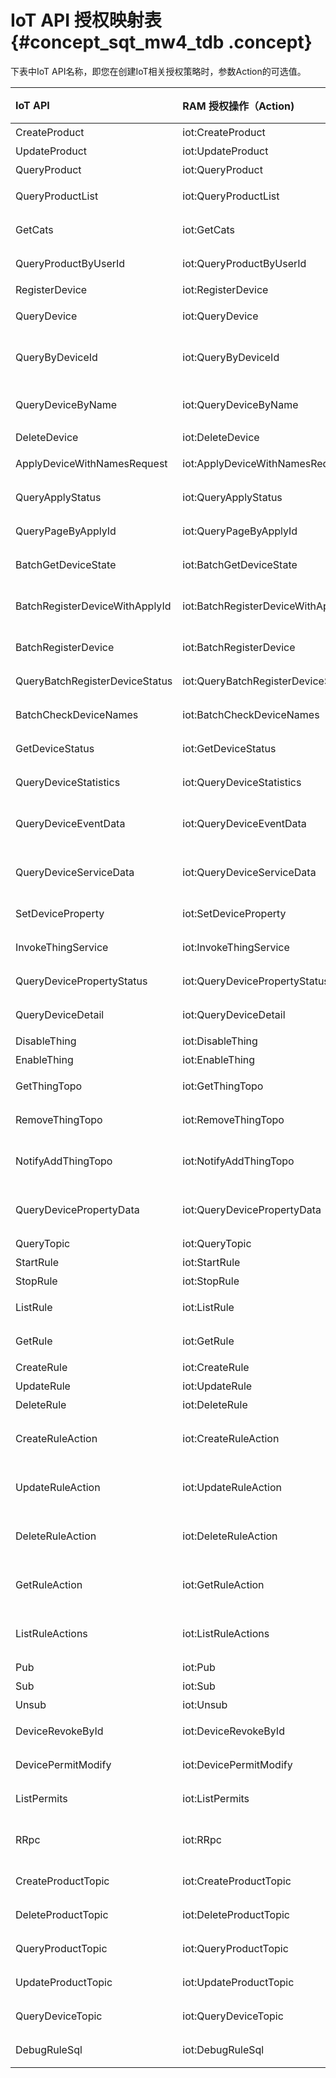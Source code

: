 # IoT API 授权映射表 {#concept_sqt_mw4_tdb .concept}

下表中IoT API名称，即您在创建IoT相关授权策略时，参数Action的可选值。

|IoT API|RAM 授权操作（Action\)|资源 （Resource）|接 口 说 明|
|:------|:----------------|:------------|:------|
|CreateProduct|iot:CreateProduct|\*|创建产品|
|UpdateProduct|iot:UpdateProduct|\*|修改产品|
|QueryProduct|iot:QueryProduct|\*|查询产品|
|QueryProductList|iot:QueryProductList|\*|查询产品列表|
|GetCats|iot:GetCats|\*|获取产品类型信息|
|QueryProductByUserId|iot:QueryProductByUserId|\*|根据用户id查询产品|
|RegisterDevice|iot:RegisterDevice|\*|注册设备|
|QueryDevice|iot:QueryDevice|\*|批量查询设备|
|QueryByDeviceId|iot:QueryByDeviceId|\*|根据deviceId查询设备|
|QueryDeviceByName|iot:QueryDeviceByName|\*|根据deviceName查询设备|
|DeleteDevice|iot:DeleteDevice|\*|删除设备|
|ApplyDeviceWithNamesRequest|iot:ApplyDeviceWithNamesRequest|\*|批量创建设备|
|QueryApplyStatus|iot:QueryApplyStatus|\*|查询申请状态|
|QueryPageByApplyId|iot:QueryPageByApplyId|\*|根据申请id分页查询|
|BatchGetDeviceState|iot:BatchGetDeviceState|\*|批量获取设备状态|
|BatchRegisterDeviceWithApplyId|iot:BatchRegisterDeviceWithApplyId|\*|根据ApplyId批量申请设备|
|BatchRegisterDevice|iot:BatchRegisterDevice|\*|批次申请特定数量设备|
|QueryBatchRegisterDeviceStatus|iot:QueryBatchRegisterDeviceStatus|\*|查询批量注册设备状态|
|BatchCheckDeviceNames|iot:BatchCheckDeviceNames|\*|批量检查设备名称|
|GetDeviceStatus|iot:GetDeviceStatus|\*|获取设备的运行状态|
|QueryDeviceStatistics|iot:QueryDeviceStatistics|\*|获取设备的统计数量|
|QueryDeviceEventData|iot:QueryDeviceEventData|\*|获取设备的事件历史数据|
|QueryDeviceServiceData|iot:QueryDeviceServiceData|\*|获取设备的服务记录历史数据|
|SetDeviceProperty|iot:SetDeviceProperty|\*|设置设备的属性|
|InvokeThingService|iot:InvokeThingService|\*|设备的服务调用|
|QueryDevicePropertyStatus|iot:QueryDevicePropertyStatus|\*|查询设备的属性快照|
|QueryDeviceDetail|iot:QueryDeviceDetail|\*|查询设备详情|
|DisableThing|iot:DisableThing|\*|设备的禁用|
|EnableThing|iot:EnableThing|\*|设备的解禁|
|GetThingTopo|iot:GetThingTopo|\*|查询设备拓扑关系|
|RemoveThingTopo|iot:RemoveThingTopo|\*|移除设备拓扑关系|
|NotifyAddThingTopo|iot:NotifyAddThingTopo|\*|通知云端增加设备拓扑关系|
|QueryDevicePropertyData|iot:QueryDevicePropertyData|\*|获取设备的属性历史数据|
|QueryTopic|iot:QueryTopic|\*|查询Topic|
|StartRule|iot:StartRule|\*|启动规则|
|StopRule|iot:StopRule|\*|暂停规则|
|ListRule|iot:ListRule|\*|查询规则列表|
|GetRule|iot:GetRule|\*|查询规则详情|
|CreateRule|iot:CreateRule|\*|创建规则|
|UpdateRule|iot:UpdateRule|\*|修改规则|
|DeleteRule|iot:DeleteRule|\*|删除规则|
|CreateRuleAction|iot:CreateRuleAction|\*|创建规则中的转发数据方法|
|UpdateRuleAction|iot:UpdateRuleAction|\*|修改规则中的转发数据方法|
|DeleteRuleAction|iot:DeleteRuleAction|\*|删除规则中的转发数据方法|
|GetRuleAction|iot:GetRuleAction|\*|获取规则中的转发数据方法|
|ListRuleActions|iot:ListRuleActions|\*|获取规则中的转发数据方法列表|
|Pub|iot:Pub|\*|发布消息|
|Sub|iot:Sub|\*|订阅消息|
|Unsub|iot:Unsub|\*|取消订阅|
|DeviceRevokeById|iot:DeviceRevokeById|\*|通过ID撤销设备权限|
|DevicePermitModify|iot:DevicePermitModify|\*|修改设备权限|
|ListPermits|iot:ListPermits|\*|列出设备的权限|
|RRpc|iot:RRpc|\*|发送消息给设备并得到设备响应|
|CreateProductTopic|iot:CreateProductTopic|\*|创建产品Topic类|
|DeleteProductTopic|iot:DeleteProductTopic|\*|删除产品Topic类|
|QueryProductTopic|iot:QueryProductTopic|\*|查询产品Topic类列表|
|UpdateProductTopic|iot:UpdateProductTopic|\*|修改产品Topic类|
|QueryDeviceTopic|iot:QueryDeviceTopic|\*|查询设备Topic列表|
|DebugRuleSql|iot:DebugRuleSql|\*|规则引擎SQL调试|


